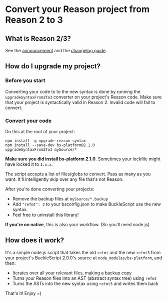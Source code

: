 # Convert your Reason project from Reason 2 to 3

## What is Reason 2/3?

See the [announcement](https://reasonml.github.io/community/blog/#reason-3)
and the [changelog guide](https://github.com/facebook/reason/blob/master/HISTORY.md#300).

## How do I upgrade my project?

### Before you start

Converting your code to to the new syntax is done by running the
`upgradeSyntaxFrom2To3` converter on your project's Reason code.
Make sure that your project is syntactically valid in Reason 2.
Invalid code will fail to convert.

### Convert your code

Do this at the root of your project:

```
npm install -g upgrade-reason-syntax
npm install --save-dev bs-platform@2.1.0
upgradeSyntaxFrom2To3 mySource/*
```

**Make sure you did install bs-platform 2.1.0**. Sometimes your lockfile might have locked it to `1.x.x`.

The script accepts a list of files/globs to convert. Pass as many as you want. It'll intelligently skip over any file that's not Reason.

After you're done converting your projects:

- Remove the backup files at `mySource/*.backup`
- Add `"refmt": 3` to your bsconfig.json to make BuckleScript use the new syntax.
- Feel free to uninstall this library!

**If you're on native**, this is also your workflow. (So you'll need node.js).

## How does it work?

It's a simple node.js script that takes the old `refmt` and the new `refmt3` from your project's BuckleScript 2.0.0's source at `node_modules/bs-platform`, and then:

- Iterates over all your relevant files, making a backup copy
- Turns your Reason files into an AST (abstract syntax tree) using `refmt`
- Turns the ASTs into the new syntax using `refmt3` and writes them back

That's it! Enjoy =)
